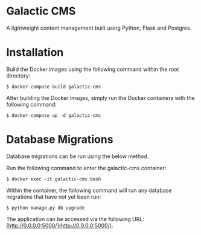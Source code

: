 # Galactic CMS
A lightweight content management built using Python, Flask and Postgres.

# Installation
Build the Docker images using the following command within the root directory:

```
$ docker-compose build galactic-cms
```

After building the Docker images, simply run the Docker containers with the following command:

```
$ docker-compose up -d galactic-cms
```

# Database Migrations
Database migrations can be run using the below method.

Run the following command to enter the galactic-cms container:

```
$ docker exec -it galactic-cms bash
```

Within the container, the following command will run any database migrations that have not yet been run:

```
$ python manage.py db upgrade
```

The application can be accessed via the following URL: [http://0.0.0.0:5000/](http://0.0.0.0:5000/).